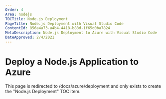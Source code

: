 ```yaml
---
Order: 4
Area: nodejs
TOCTitle: Node.js Deployment
PageTitle: Node.js Deployment with Visual Studio Code
ContentId: 856a4a73-a4b4-4418-b88d-1f65d0ba7824
MetaDescription: Node.js Deployment to Azure with Visual Studio Code
DateApproved: 2/4/2021
---
```

# Deploy a Node.js Application to Azure

This page is redirected to /docs/azure/deployment and only exists to create the "Node.js Deployment" TOC item.